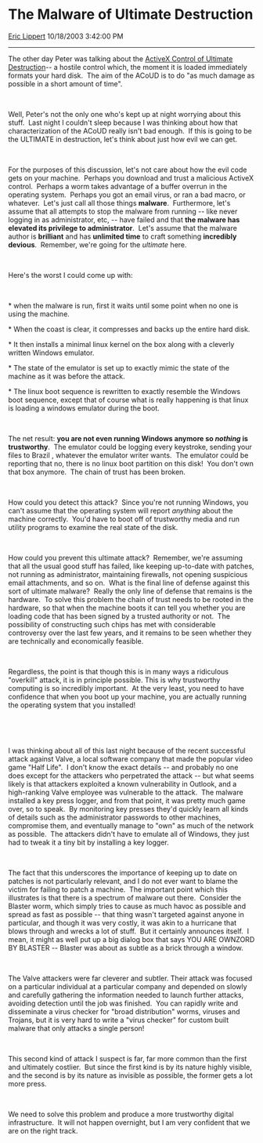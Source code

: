 # The Malware of Ultimate Destruction

[Eric Lippert](https://social.msdn.microsoft.com/profile/Eric%20Lippert) 10/18/2003 3:42:00 PM

-----

The other day Peter was talking about the [ActiveX Control of Ultimate Destruction](http://blogs.gotdotnet.com/ptorr/PermaLink.aspx/5eded8da-11f4-4b9c-adbb-e175c52bfd10)-- a hostile control which, the moment it is loaded immediately formats your hard disk.  The aim of the ACoUD is to do "as much damage as possible in a short amount of time".

 

 

 

Well, Peter's not the only one who's kept up at night worrying about this stuff.  Last night I couldn't sleep because I was thinking about how that characterization of the ACoUD really isn't bad enough.  If this is going to be the ULTIMATE in destruction, let's think about just how evil we can get.

 

 

For the purposes of this discussion, let's not care about how the evil code gets on your machine.  Perhaps you download and trust a malicious ActiveX control.  Perhaps a worm takes advantage of a buffer overrun in the operating system.  Perhaps you got an email virus, or ran a bad macro, or whatever.  Let's just call all those things **malware**.  Furthermore, let's assume that all attempts to stop the malware from running -- like never logging in as administrator, etc, -- have failed and that **the malware has elevated its privilege to administrator**.  Let's assume that the malware author is **brilliant** and has **unlimited time** to craft something **incredibly devious**.  Remember, we're going for the *ultimate* here.

 

 

Here's the worst I could come up with: 

 

 

\* when the malware is run, first it waits until some point when no one is using the machine.

\* When the coast is clear, it compresses and backs up the entire hard disk.

\* It then installs a minimal linux kernel on the box along with a cleverly written Windows emulator.

\* The state of the emulator is set up to exactly mimic the state of the machine as it was before the attack.

\* The linux boot sequence is rewritten to exactly resemble the Windows boot sequence, except that of course what is really happening is that linux is loading a windows emulator during the boot.

 

 

The net result: **you are not even running Windows anymore so *nothing* is trustworthy**.  The emulator could be logging every keystroke, sending your files to Brazil , whatever the emulator writer wants.  The emulator could be reporting that no, there is no linux boot partition on this disk\!  You don't own that box anymore.  The chain of trust has been broken. 

 

 

How could you detect this attack?  Since you're not running Windows, you can't assume that the operating system will report *anything* about the machine correctly.  You'd have to boot off of trustworthy media and run utility programs to examine the real state of the disk.

 

 

How could you prevent this ultimate attack?  Remember, we're assuming that all the usual good stuff has failed, like keeping up-to-date with patches, not running as administrator, maintaining firewalls, not opening suspicious email attachments, and so on.  What is the final line of defense against this sort of ultimate malware?  Really the only line of defense that remains is the hardware.  To solve this problem the chain of trust needs to be rooted in the hardware, so that when the machine boots it can tell you whether you are loading code that has been signed by a trusted authority or not.  The possibility of constructing such chips has met with considerable controversy over the last few years, and it remains to be seen whether they are technically and economically feasible.   

 

 

Regardless, the point is that though this is in many ways a ridiculous "overkill" attack, it is in principle possible. This is why trustworthy computing is so incredibly important.  At the very least, you need to have confidence that when you boot up your machine, you are actually running the operating system that you installed\!

 

 

 

 

I was thinking about all of this last night because of the recent successful attack against Valve, a local software company that made the popular video game "Half Life".  I don't know the exact details -- and probably no one does except for the attackers who perpetrated the attack -- but what seems likely is that attackers exploited a known vulnerability in Outlook, and a high-ranking Valve employee was vulnerable to the attack.  The malware installed a key press logger, and from that point, it was pretty much game over, so to speak.  By monitoring key presses they'd quickly learn all kinds of details such as the administrator passwords to other machines, compromise them, and eventually manage to "own" as much of the network as possible.  The attackers didn't have to emulate all of Windows, they just had to tweak it a tiny bit by installing a key logger.

 

 

The fact that this underscores the importance of keeping up to date on patches is not particularly relevant, and I do not ever want to blame the victim for failing to patch a machine.  The important point which this illustrates is that there is a spectrum of malware out there.  Consider the Blaster worm, which simply tries to cause as much havoc as possible and spread as fast as possible -- that thing wasn't targeted against anyone in particular, and though it was very costly, it was akin to a hurricane that blows through and wrecks a lot of stuff.  But it certainly announces itself.  I mean, it might as well put up a big dialog box that says YOU ARE OWNZORD BY BLASTER -- Blaster was about as subtle as a brick through a window.

 

 

The Valve attackers were far cleverer and subtler. Their attack was focused on a particular individual at a particular company and depended on slowly and carefully gathering the information needed to launch further attacks, avoiding detection until the job was finished.  You can rapidly write and disseminate a virus checker for "broad distribution" worms, viruses and Trojans, but it is very hard to write a "virus checker" for custom built malware that only attacks a single person\!

 

 

This second kind of attack I suspect is far, far more common than the first and ultimately costlier.  But since the first kind is by its nature highly visible, and the second is by its nature as invisible as possible, the former gets a lot more press.   

 

 

We need to solve this problem and produce a more trustworthy digital infrastructure.  It will not happen overnight, but I am very confident that we are on the right track.

